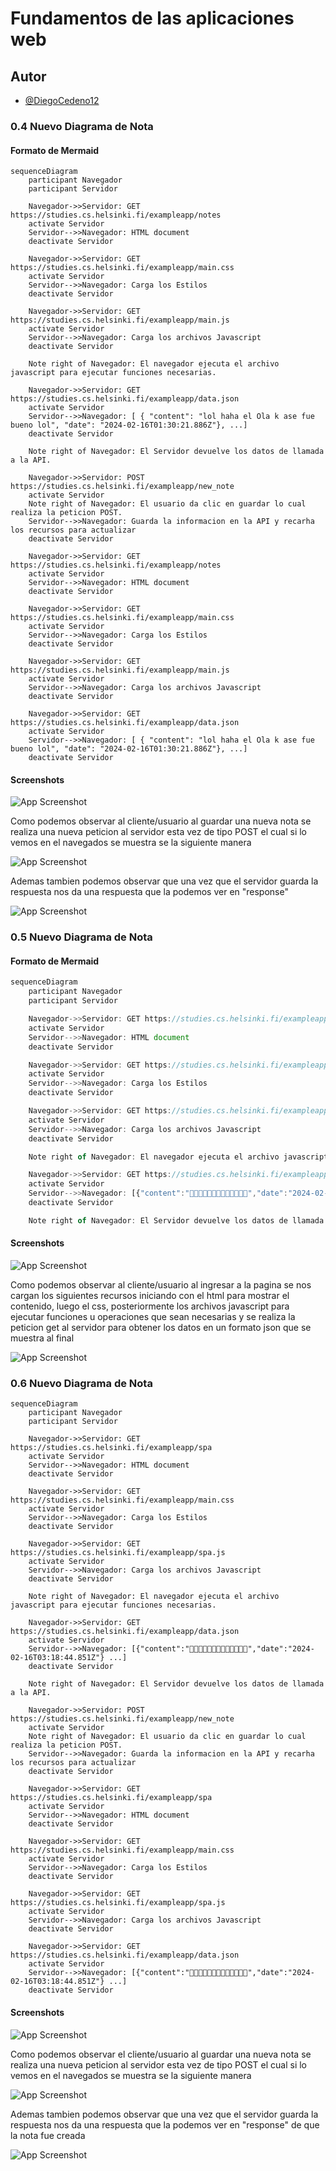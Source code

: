 
# Fundamentos de las aplicaciones web
 
## Autor

- [@DiegoCedeno12](https://github.com/DiegoCedeno12)

### 0.4 Nuevo Diagrama de Nota
#### Formato de Mermaid

```
sequenceDiagram
    participant Navegador
    participant Servidor

    Navegador->>Servidor: GET https://studies.cs.helsinki.fi/exampleapp/notes
    activate Servidor
    Servidor-->>Navegador: HTML document
    deactivate Servidor

    Navegador->>Servidor: GET https://studies.cs.helsinki.fi/exampleapp/main.css
    activate Servidor
    Servidor-->>Navegador: Carga los Estilos
    deactivate Servidor

    Navegador->>Servidor: GET https://studies.cs.helsinki.fi/exampleapp/main.js
    activate Servidor
    Servidor-->>Navegador: Carga los archivos Javascript
    deactivate Servidor

    Note right of Navegador: El navegador ejecuta el archivo javascript para ejecutar funciones necesarias.

    Navegador->>Servidor: GET https://studies.cs.helsinki.fi/exampleapp/data.json
    activate Servidor
    Servidor-->>Navegador: [ { "content": "lol haha el Ola k ase fue bueno lol", "date": "2024-02-16T01:30:21.886Z"}, ...]
    deactivate Servidor

    Note right of Navegador: El Servidor devuelve los datos de llamada a la API.

    Navegador->>Servidor: POST https://studies.cs.helsinki.fi/exampleapp/new_note
    activate Servidor
    Note right of Navegador: El usuario da clic en guardar lo cual realiza la peticion POST.
    Servidor-->>Navegador: Guarda la informacion en la API y recarha los recursos para actualizar
    deactivate Servidor

    Navegador->>Servidor: GET https://studies.cs.helsinki.fi/exampleapp/notes
    activate Servidor
    Servidor-->>Navegador: HTML document
    deactivate Servidor

    Navegador->>Servidor: GET https://studies.cs.helsinki.fi/exampleapp/main.css
    activate Servidor
    Servidor-->>Navegador: Carga los Estilos
    deactivate Servidor

    Navegador->>Servidor: GET https://studies.cs.helsinki.fi/exampleapp/main.js
    activate Servidor
    Servidor-->>Navegador: Carga los archivos Javascript
    deactivate Servidor

    Navegador->>Servidor: GET https://studies.cs.helsinki.fi/exampleapp/data.json
    activate Servidor
    Servidor-->>Navegador: [ { "content": "lol haha el Ola k ase fue bueno lol", "date": "2024-02-16T01:30:21.886Z"}, ...]
    deactivate Servidor

```
#### Screenshots

![App Screenshot](./0.4_Nuevo_diagrama_de_nota.svg)

Como podemos observar al cliente/usuario al guardar una nueva nota se realiza una nueva peticion al servidor esta vez de tipo POST el cual si lo vemos en el navegados se muestra se la siguiente manera

![App Screenshot](./0.4-01.png)

Ademas tambien podemos observar que una vez que el servidor guarda la respuesta nos da una respuesta que la podemos ver en "response"

![App Screenshot](./0.4-02.png)

### 0.5 Nuevo Diagrama de Nota
#### Formato de Mermaid

```javascript
sequenceDiagram
    participant Navegador
    participant Servidor

    Navegador->>Servidor: GET https://studies.cs.helsinki.fi/exampleapp/spa
    activate Servidor
    Servidor-->>Navegador: HTML document
    deactivate Servidor

    Navegador->>Servidor: GET https://studies.cs.helsinki.fi/exampleapp/main.css
    activate Servidor
    Servidor-->>Navegador: Carga los Estilos
    deactivate Servidor

    Navegador->>Servidor: GET https://studies.cs.helsinki.fi/exampleapp/spa.js
    activate Servidor
    Servidor-->>Navegador: Carga los archivos Javascript
    deactivate Servidor

    Note right of Navegador: El navegador ejecuta el archivo javascript para ejecutar funciones necesarias.

    Navegador->>Servidor: GET https://studies.cs.helsinki.fi/exampleapp/data.json
    activate Servidor
    Servidor-->>Navegador: [{"content":"🥰🥰🥰🥰🥰🥰🥰🥰🥰🥰🥰🥰🥰","date":"2024-02-16T03:18:44.851Z"} ...]
    deactivate Servidor

    Note right of Navegador: El Servidor devuelve los datos de llamada a la API.

```
#### Screenshots

![App Screenshot](./0.5_Diagrama_de_aplicacion_de_una_sola_pagina.svg)

Como podemos observar al cliente/usuario al ingresar a la pagina se nos cargan los siguientes recursos iniciando con el html para mostrar el contenido, luego el css, posteriormente los archivos javascript para ejecutar funciones u operaciones que sean necesarias y se realiza la peticion get al servidor para obtener los datos en un formato json que se muestra al final

![App Screenshot](./0.5-01.png)


### 0.6 Nuevo Diagrama de Nota

```
sequenceDiagram
    participant Navegador
    participant Servidor

    Navegador->>Servidor: GET https://studies.cs.helsinki.fi/exampleapp/spa
    activate Servidor
    Servidor-->>Navegador: HTML document
    deactivate Servidor

    Navegador->>Servidor: GET https://studies.cs.helsinki.fi/exampleapp/main.css
    activate Servidor
    Servidor-->>Navegador: Carga los Estilos
    deactivate Servidor

    Navegador->>Servidor: GET https://studies.cs.helsinki.fi/exampleapp/spa.js
    activate Servidor
    Servidor-->>Navegador: Carga los archivos Javascript
    deactivate Servidor

    Note right of Navegador: El navegador ejecuta el archivo javascript para ejecutar funciones necesarias.

    Navegador->>Servidor: GET https://studies.cs.helsinki.fi/exampleapp/data.json
    activate Servidor
    Servidor-->>Navegador: [{"content":"🥰🥰🥰🥰🥰🥰🥰🥰🥰🥰🥰🥰🥰","date":"2024-02-16T03:18:44.851Z"} ...]
    deactivate Servidor

    Note right of Navegador: El Servidor devuelve los datos de llamada a la API.

    Navegador->>Servidor: POST https://studies.cs.helsinki.fi/exampleapp/new_note
    activate Servidor
    Note right of Navegador: El usuario da clic en guardar lo cual realiza la peticion POST.
    Servidor-->>Navegador: Guarda la informacion en la API y recarha los recursos para actualizar
    deactivate Servidor

    Navegador->>Servidor: GET https://studies.cs.helsinki.fi/exampleapp/spa
    activate Servidor
    Servidor-->>Navegador: HTML document
    deactivate Servidor

    Navegador->>Servidor: GET https://studies.cs.helsinki.fi/exampleapp/main.css
    activate Servidor
    Servidor-->>Navegador: Carga los Estilos
    deactivate Servidor

    Navegador->>Servidor: GET https://studies.cs.helsinki.fi/exampleapp/spa.js
    activate Servidor
    Servidor-->>Navegador: Carga los archivos Javascript
    deactivate Servidor

    Navegador->>Servidor: GET https://studies.cs.helsinki.fi/exampleapp/data.json
    activate Servidor
    Servidor-->>Navegador: [{"content":"🥰🥰🥰🥰🥰🥰🥰🥰🥰🥰🥰🥰🥰","date":"2024-02-16T03:18:44.851Z"} ...]
    deactivate Servidor
```
#### Screenshots

![App Screenshot](./0.6_Nueva_nota_en_diagrama_de_aplicacion_de_una_sola_pagina.svg)

Como podemos observar el cliente/usuario al guardar una nueva nota se realiza una nueva peticion al servidor esta vez de tipo POST el cual si lo vemos en el navegados se muestra se la siguiente manera

![App Screenshot](./0.6-01.png)

Ademas tambien podemos observar que una vez que el servidor guarda la respuesta nos da una respuesta que la podemos ver en "response" de que la nota fue creada

![App Screenshot](./0.6-02.png)